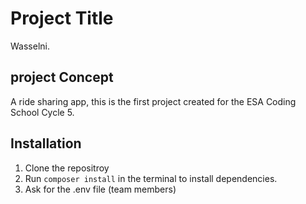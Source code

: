 
# Project Title 
Wasselni.
## project Concept
A ride sharing app, this is the first project created for the ESA Coding School Cycle 5.
## Installation
1. Clone the repositroy
2. Run `composer install` in the terminal to install dependencies.
3. Ask for the .env file (team members)



